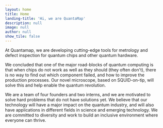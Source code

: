```yaml
---
layout: home
title: Home
landing-title: 'Hi, we are QuantaMap'
description: null
image: null
author: null
show_tile: false
---
```


At Quantamap, we are developing cutting-edge tools for metrology and defect inspection for quantum chips and other quantum hardware.

We concluded that one of the major road-blocks of quantum computing is that when chips do not work as well as they should (they often don't), there is no way to find out which component failed, and how to improve the production processes. Our novel microscope, based on SQUID-on-tip, will solve this and help enable the quantum revolution.

We are a team of four founders and two interns, and we are motivated to solve hard problems that do not have solutions yet. We believe that our technology will have a major impact on the quantum industry, and will also have applications in different fields in science and emerging technology. We are committed to diversity and work to build an inclusive environment where everyone can thrive.
